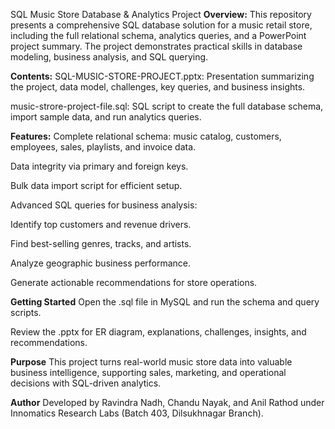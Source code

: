 SQL Music Store Database & Analytics Project
**Overview:**
This repository presents a comprehensive SQL database solution for a music retail store, including the full relational schema, analytics queries, and a PowerPoint project summary. The project demonstrates practical skills in database modeling, business analysis, and SQL querying.

**Contents:**
SQL-MUSIC-STORE-PROJECT.pptx: Presentation summarizing the project, data model, challenges, key queries, and business insights.

music-strore-project-file.sql: SQL script to create the full database schema, import sample data, and run analytics queries.

**Features:**
Complete relational schema: music catalog, customers, employees, sales, playlists, and invoice data.

Data integrity via primary and foreign keys.

Bulk data import script for efficient setup.

Advanced SQL queries for business analysis:

Identify top customers and revenue drivers.

Find best-selling genres, tracks, and artists.

Analyze geographic business performance.

Generate actionable recommendations for store operations.

**Getting Started**
Open the .sql file in MySQL and run the schema and query scripts.

Review the .pptx for ER diagram, explanations, challenges, insights, and recommendations.

**Purpose**
This project turns real-world music store data into valuable business intelligence, supporting sales, marketing, and operational decisions with SQL-driven analytics.

**Author**
Developed by Ravindra Nadh, Chandu Nayak, and Anil Rathod under Innomatics Research Labs (Batch 403, Dilsukhnagar Branch).
